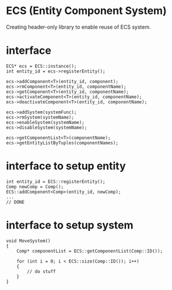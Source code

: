 # ECS (Entity Component System)
Creating header-only library to enable reuse of ECS system.

# interface
```
ECS* ecs = ECS::instance();
int entity_id = ecs->registerEntity();

ecs->addComponent<T>(entity_id, component);
ecs->rmComponent<T>(entity_id, componentName);
ecs->getComponent<T>(entity_id, componentName);
ecs->activateComponent<T>(entity_id, componentName);
ecs->deactivateComponent<T>(entity_id, componentName);

ecs->addSystem(systemFunc);
ecs->rmSystem(systemName);
ecs->enableSystem(systemName);
ecs->disableSystem(systemName);

ecs->getComponentList<T>(componentName);
ecs->getEntityListByTuples(componentNames);
```


# interface to setup entity
```
int entity_id = ECS::registerEntity();
Comp newComp = Comp();
ECS::addComponent<Comp>(entity_id, newComp);
...
// DONE
```

# interface to setup system
```
void MoveSystem()
{
    Comp* componentList = ECS::getComponentList(Comp::ID());

    for (int i = 0; i < ECS::size(Comp::ID()); i++)
    {
        // do stuff
    }
}
```